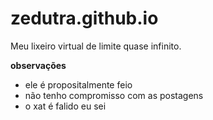 # zedutra.github.io
Meu lixeiro virtual de limite quase infinito.

__observações__
  * ele é propositalmente feio
  * não tenho compromisso com as postagens
  * o xat é falido eu sei
